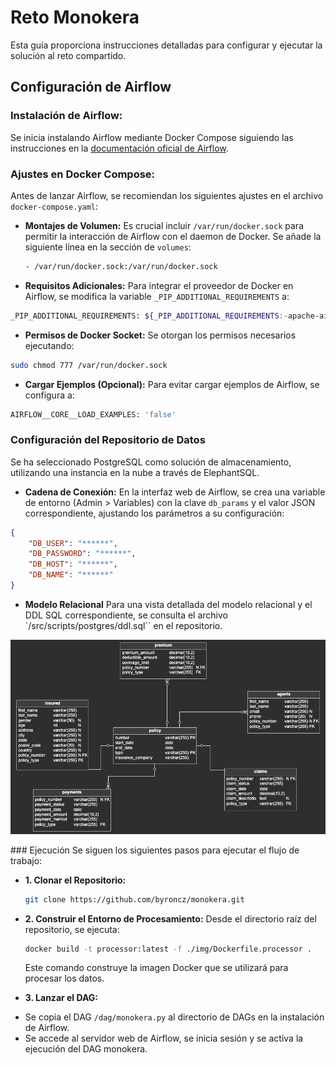 # Reto Monokera
Esta guía proporciona instrucciones detalladas para configurar y ejecutar la solución al reto compartido.

## Configuración de Airflow

### Instalación de Airflow:
Se inicia instalando Airflow mediante Docker Compose siguiendo las instrucciones en la [documentación oficial de Airflow](https://airflow.apache.org/docs/apache-airflow/stable/howto/docker-compose/index.html).

### Ajustes en Docker Compose:
Antes de lanzar Airflow, se recomiendan los siguientes ajustes en el archivo `docker-compose.yaml`:

- **Montajes de Volumen:**
  Es crucial incluir `/var/run/docker.sock` para permitir la interacción de Airflow con el daemon de Docker. Se añade la siguiente línea en la sección de `volumes`:
  ```bash
  - /var/run/docker.sock:/var/run/docker.sock
  ```
- **Requisitos Adicionales:**
Para integrar el proveedor de Docker en Airflow, se modifica la variable `_PIP_ADDITIONAL_REQUIREMENTS` a:
```bash
_PIP_ADDITIONAL_REQUIREMENTS: ${_PIP_ADDITIONAL_REQUIREMENTS:-apache-airflow-providers-docker>=2.0.0}
```
- **Permisos de Docker Socket:**
Se otorgan los permisos necesarios ejecutando:

```bash
sudo chmod 777 /var/run/docker.sock
```
- **Cargar Ejemplos (Opcional):**
Para evitar cargar ejemplos de Airflow, se configura a:

```bash
AIRFLOW__CORE__LOAD_EXAMPLES: 'false'
```

### Configuración del Repositorio de Datos
Se ha seleccionado PostgreSQL como solución de almacenamiento, utilizando una instancia en la nube a través de ElephantSQL.

- **Cadena de Conexión:**
En la interfaz web de Airflow, se crea una variable de entorno (Admin > Variables) con la clave `db_params` y el valor JSON correspondiente, ajustando los parámetros a su configuración:

```json
{
    "DB_USER": "******",
    "DB_PASSWORD": "******",
    "DB_HOST": "******",
    "DB_NAME": "******"
}
```
- **Modelo Relacional**
Para una vista detallada del modelo relacional y el DDL SQL correspondiente, se consulta el archivo `/src/scripts/postgres/ddl.sql`` en el repositorio.

![Modelo Relacional](relational_model.png)

### Ejecución
Se siguen los siguientes pasos para ejecutar el flujo de trabajo:

- **1. Clonar el Repositorio:**
    ```bash
    git clone https://github.com/byroncz/monokera.git
    ```
- **2. Construir el Entorno de Procesamiento:**
    Desde el directorio raíz del repositorio, se ejecuta:
    ```bash
    docker build -t processor:latest -f ./img/Dockerfile.processor .
    ```
    Este comando construye la imagen Docker que se utilizará para procesar los datos.

- **3. Lanzar el DAG:**
* Se copia el DAG `/dag/monokera.py` al directorio de DAGs en la instalación de Airflow.
* Se accede al servidor web de Airflow, se inicia sesión y se activa la ejecución del DAG monokera.